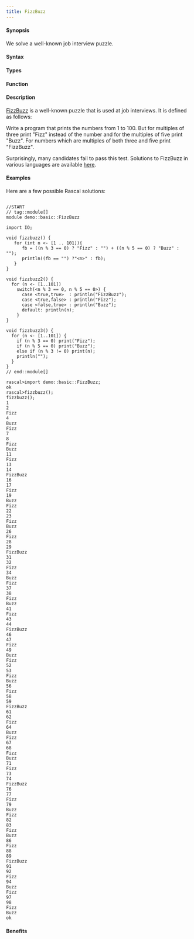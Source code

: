 ```yaml
---
title: FizzBuzz
---
```


#### Synopsis

We solve a well-known job interview puzzle.

#### Syntax

#### Types

#### Function

#### Description

[FizzBuzz](http://www.codinghorror.com/blog/2007/02/why-cant-programmers-program.html) is a well-known puzzle that is used at job interviews.
It is defined as follows:

  Write a program that prints the numbers from 1 to 100. 
  But for multiples of three print "Fizz" instead of the number and for the multiples of five print "Buzz". 
  For numbers which are multiples of both three and five print "FizzBuzz".

Surprisingly, many candidates fail to pass this test.
Solutions to FizzBuzz in various languages are available [here](http://www.geekschool.org/programming/fizzbuzz/).

#### Examples

Here are a few possible Rascal solutions:

```rascal

//START
// tag::module[]
module demo::basic::FizzBuzz

import IO;

void fizzbuzz() {
   for (int n <- [1 .. 101]){
      fb = ((n % 3 == 0) ? "Fizz" : "") + ((n % 5 == 0) ? "Buzz" : "");
      println((fb == "") ?"<n>" : fb);
   }
}

void fizzbuzz2() {
  for (n <- [1..101]) 
    switch(<n % 3 == 0, n % 5 == 0>) {
      case <true,true>  : println("FizzBuzz");
      case <true,false> : println("Fizz");
      case <false,true> : println("Buzz");
      default: println(n);
    }
}
 
void fizzbuzz3() {
  for (n <- [1..101]) {
    if (n % 3 == 0) print("Fizz");
    if (n % 5 == 0) print("Buzz");
    else if (n % 3 != 0) print(n);
    println("");
  }
}
// end::module[]

```


```rascal-shell
rascal>import demo::basic::FizzBuzz;
ok
rascal>fizzbuzz();
fizzbuzz();
1
2
Fizz
4
Buzz
Fizz
7
8
Fizz
Buzz
11
Fizz
13
14
FizzBuzz
16
17
Fizz
19
Buzz
Fizz
22
23
Fizz
Buzz
26
Fizz
28
29
FizzBuzz
31
32
Fizz
34
Buzz
Fizz
37
38
Fizz
Buzz
41
Fizz
43
44
FizzBuzz
46
47
Fizz
49
Buzz
Fizz
52
53
Fizz
Buzz
56
Fizz
58
59
FizzBuzz
61
62
Fizz
64
Buzz
Fizz
67
68
Fizz
Buzz
71
Fizz
73
74
FizzBuzz
76
77
Fizz
79
Buzz
Fizz
82
83
Fizz
Buzz
86
Fizz
88
89
FizzBuzz
91
92
Fizz
94
Buzz
Fizz
97
98
Fizz
Buzz
ok
```

#### Benefits


